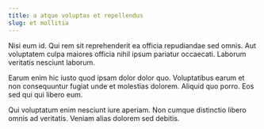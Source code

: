 ```yaml
---
title: a atque voluptas et repellendus
slug: et mollitia
---
```


Nisi eum id. Qui rem sit reprehenderit ea officia repudiandae sed omnis. Aut voluptatem culpa maiores officia nihil ipsum pariatur occaecati. Laborum veritatis nesciunt laborum.

Earum enim hic iusto quod ipsam dolor dolor quo. Voluptatibus earum et non consequuntur fugiat unde et molestias dolorem. Aliquid quo porro. Eos sed qui qui libero eum.

Qui voluptatum enim nesciunt iure aperiam. Non cumque distinctio libero omnis ad veritatis. Veniam alias dolorem sed debitis.
